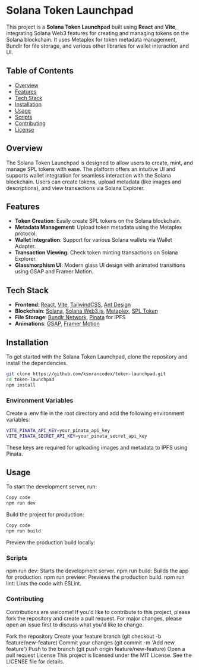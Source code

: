 # Solana Token Launchpad

This project is a **Solana Token Launchpad** built using **React** and **Vite**, integrating Solana Web3 features for creating and managing tokens on the Solana blockchain. It uses Metaplex for token metadata management, Bundlr for file storage, and various other libraries for wallet interaction and UI.

## Table of Contents

- [Overview](#overview)
- [Features](#features)
- [Tech Stack](#tech-stack)
- [Installation](#installation)
- [Usage](#usage)
- [Scripts](#scripts)
- [Contributing](#contributing)
- [License](#license)

## Overview

The Solana Token Launchpad is designed to allow users to create, mint, and manage SPL tokens with ease. The platform offers an intuitive UI and supports wallet integration for seamless interaction with the Solana blockchain. Users can create tokens, upload metadata (like images and descriptions), and view transactions via Solana Explorer.

## Features

- **Token Creation**: Easily create SPL tokens on the Solana blockchain.
- **Metadata Management**: Upload token metadata using the Metaplex protocol.
- **Wallet Integration**: Support for various Solana wallets via Wallet Adapter.
- **Transaction Viewing**: Check token minting transactions on Solana Explorer.
- **Glassmorphism UI**: Modern glass UI design with animated transitions using GSAP and Framer Motion.

## Tech Stack

- **Frontend**: [React](https://reactjs.org/), [Vite](https://vitejs.dev/), [TailwindCSS](https://tailwindcss.com/), [Ant Design](https://ant.design/)
- **Blockchain**: [Solana](https://solana.com/), [Solana Web3.js](https://solana-labs.github.io/solana-web3.js/), [Metaplex](https://www.metaplex.com/), [SPL Token](https://spl.solana.com/token)
- **File Storage**: [Bundlr Network](https://bundlr.network/), [Pinata](https://www.pinata.cloud/) for IPFS
- **Animations**: [GSAP](https://greensock.com/gsap/), [Framer Motion](https://www.framer.com/motion/)

## Installation

To get started with the Solana Token Launchpad, clone the repository and install the dependencies.

```bash
git clone https://github.com/ksmrancodex/token-launchpad.git
cd token-launchpad
npm install
```

### Environment Variables

Create a .env file in the root directory and add the following environment variables:

```bash
VITE_PINATA_API_KEY=your_pinata_api_key
VITE_PINATA_SECRET_API_KEY=your_pinata_secret_api_key
```

These keys are required for uploading images and metadata to IPFS using Pinata.

## Usage

To start the development server, run:

```bash
Copy code
npm run dev
```

Build the project for production:

```bash
Copy code
npm run build
```

Preview the production build locally:

### Scripts

npm run dev: Starts the development server.
npm run build: Builds the app for production.
npm run preview: Previews the production build.
npm run lint: Lints the code with ESLint.

### Contributing

Contributions are welcome! If you'd like to contribute to this project, please fork the repository and create a pull request. For major changes, please open an issue first to discuss what you'd like to change.

Fork the repository
Create your feature branch (git checkout -b feature/new-feature)
Commit your changes (git commit -m 'Add new feature')
Push to the branch (git push origin feature/new-feature)
Open a pull request
License
This project is licensed under the MIT License. See the LICENSE file for details.

